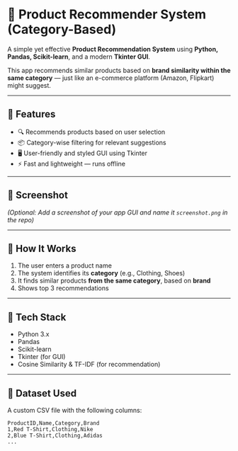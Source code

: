 # 🛒 Product Recommender System (Category-Based)

A simple yet effective **Product Recommendation System** using **Python, Pandas, Scikit-learn**, and a modern **Tkinter GUI**.

This app recommends similar products based on **brand similarity within the same category** — just like an e-commerce platform (Amazon, Flipkart) might suggest.

---

## 🚀 Features

- 🔍 Recommends products based on user selection
- 📦 Category-wise filtering for relevant suggestions
- 🖥️ User-friendly and styled GUI using Tkinter
- ⚡ Fast and lightweight — runs offline

---

## 📸 Screenshot


*_(Optional: Add a screenshot of your app GUI and name it `screenshot.png` in the repo)_*

---

## 🧠 How It Works

1. The user enters a product name
2. The system identifies its **category** (e.g., Clothing, Shoes)
3. It finds similar products **from the same category**, based on **brand**
4. Shows top 3 recommendations

---

## 🧰 Tech Stack

- Python 3.x
- Pandas
- Scikit-learn
- Tkinter (for GUI)
- Cosine Similarity & TF-IDF (for recommendation)

---

## 📂 Dataset Used

A custom CSV file with the following columns:

```csv
ProductID,Name,Category,Brand
1,Red T-Shirt,Clothing,Nike
2,Blue T-Shirt,Clothing,Adidas
...
